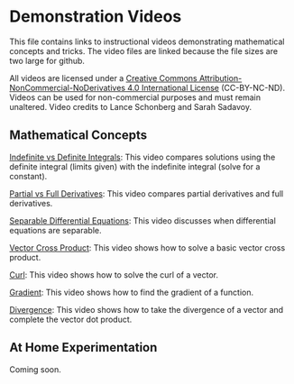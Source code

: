 # Demonstration Videos

This file contains links to instructional videos demonstrating mathematical concepts and tricks.  The video files are linked because the file sizes are two large for github.

All videos are licensed under a [Creative Commons Attribution-NonCommercial-NoDerivatives 4.0 International License](https://creativecommons.org/licenses/by-nc-nd/4.0/) (CC-BY-NC-ND). 
Videos can be used for non-commercial purposes and must remain unaltered.  Video credits to Lance Schonberg and Sarah Sadavoy.

## Mathematical Concepts

[Indefinite vs Definite Integrals](https://queensu.ca.panopto.com/Panopto/Pages/Viewer.aspx?id=ba43564b-4edd-4455-a236-b068014b59a1): This video compares solutions using the definite integral (limits given) with the indefinite integral (solve for a constant).

[Partial vs Full Derivatives](https://queensu.ca.panopto.com/Panopto/Pages/Viewer.aspx?id=2a56bc97-000d-42e6-ba9c-b06900e3bae7): This video compares partial derivatives and full derivatives. 

[Separable Differential Equations](https://queensu.ca.panopto.com/Panopto/Pages/Viewer.aspx?id=f95c65e6-a373-44a0-a129-b06900e3ddc0): This video discusses when differential equations are separable.

[Vector Cross Product](https://queensu.ca.panopto.com/Panopto/Pages/Viewer.aspx?id=ae89ffdc-939f-4aec-a11e-b06900e40104): This video shows how to solve a basic vector cross product.

[Curl](https://queensu.ca.panopto.com/Panopto/Pages/Viewer.aspx?id=653ef60b-f8cb-4b42-9d8f-b06900e3bae51): This video shows how to solve the curl of a vector.

[Gradient](https://queensu.ca.panopto.com/Panopto/Pages/Viewer.aspx?id=e83a999e-4839-4734-b856-b06900e3badd): This video shows how to find the gradient of a function.

[Divergence](https://queensu.ca.panopto.com/Panopto/Pages/Viewer.aspx?id=1f9ec5aa-47c4-46c5-aa79-b06900e3badd): This video shows how to take the divergence of a vector and complete the vector dot product.


## At Home Experimentation

Coming soon.
